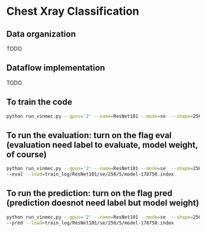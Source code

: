 # Chest Xray Classification 

## Data organization	
TODO

## Dataflow implementation 
TODO


## To train the code
```bash
python run_vinmec.py --gpus='2' --name=ResNet101 --mode=se  --shape=256 --batch=64 
```


## To run the evaluation: turn on the flag eval (evaluation need label to evaluate, model weight, of course)
```bash
python run_vinmec.py --gpus='2' --name=ResNet101 --mode=se  --shape=256 --batch=64 \
--eval --load=train_log/ResNet101/se/256/5/model-178750.index
```


## To run the prediction: turn on the flag pred (prediction doesnot need label but model weight)
```bash
python run_vinmec.py --gpus='2' --name=ResNet101 --mode=se  --shape=256 --batch=64 \
--pred --load=train_log/ResNet101/se/256/5/model-178750.index
```
